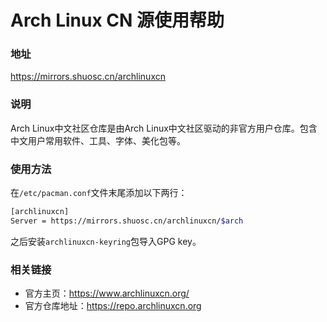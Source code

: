 # Arch Linux CN 源使用帮助

### 地址

https://mirrors.shuosc.cn/archlinuxcn

### 说明

Arch Linux中文社区仓库是由Arch Linux中文社区驱动的非官方用户仓库。包含中文用户常用软件、工具、字体、美化包等。

### 使用方法

在`/etc/pacman.conf`文件末尾添加以下两行：

```bash
[archlinuxcn]
Server = https://mirrors.shuosc.cn/archlinuxcn/$arch
```

之后安装`archlinuxcn-keyring`包导入GPG key。

### 相关链接

- 官方主页：https://www.archlinuxcn.org/
- 官方仓库地址：https://repo.archlinuxcn.org